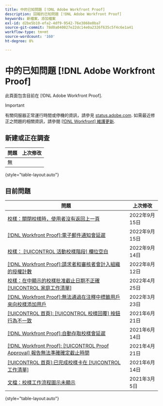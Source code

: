 ```yaml
---
title: 中的已知問題 [!DNL Adobe Workfront Proof]
description: 回報的已知問題 [!DNL Adobe Workfront Proof]
keywords: 新檔案，添加檔案
exl-id: d2be5b10-efa2-4df9-9542-76e3868e0ba7
source-git-commit: 78d0a040027e22dc14e0a2326f635c5f4c6e1a41
workflow-type: tm+mt
source-wordcount: '160'
ht-degree: 8%

---
```


# 中的已知問題 [!DNL Adobe Workfront Proof]

此頁面包含目前在 [!DNL Adobe Workfront Proof].

>[!IMPORTANT]
>
>有關伺服器正常運行時間或停機的資訊，請參見 [status.adobe.com](https://status.adobe.com). 如需最近修正之問題的相關資訊，請參閱 [[!DNL Workfront] 維護更新](../maintenance/current-updates.md).

## 新建或正在調查

| 問題 | 上次修改 |
|---|---|
| 無 |  |

{style=&quot;table-layout:auto&quot;}

## 目前問題

| **問題** | **上次修改** |
|-----------------------------------------------------------------------------------|-------------------|
| [校樣：關閉校樣時，使用者沒有返回上一頁](known-issues-workfront/wf-proofs-user-redirected-to-random-page-when-closing-proof.md) | 2022年9月15日 |
| [[!DNL Workfront Proof]:電子郵件通知會延遲](known-issues-workfront-proof/proof-delays-receiving-email-notifications.md) | 2022年9月15日 |
| [校樣： [!UICONTROL 活動校樣階段] 欄位空白](known-issues-workfront/wf-documents-stages-do-not-populate-on-proof.md) | 2022年9月14日 |
| [[!DNL Workfront Proof]:請求者和審核者會計入組織的授權計數](known-issues-workfront-proof/proof-requestor-reviewer-count-as-licenses.md) | 2022年8月12日 |
| [校樣：在中顯示的校樣批准截止日期不正確 [!UICONTROL 家庭工作清單]](known-issues-workfront-proof/inaccurate-proof-approval-deadline-displayed.md) | 2022年4月25日 |
| [[!DNL Workfront Proof]:無法通過在注釋中標籤用戶來向校樣添加用戶](known-issues-workfront-proof/cannot-add-user-to-proof.md) | 2022年3月23日 |
| [[!UICONTROL 首頁]: [!UICONTROL 校樣回覆] 按鈕行為不一致](known-issues-workfront-proof/reply-in-proof-button-behavior-is-inconsistent.md) | 2021年6月21日 |
| [[!DNL Workfront Proof]:自動存取校樣會延遲](known-issues-workfront-proof/automatic-access-to-proofs-are-delayed.md) | 2021年6月14日 |
| [[!DNL Workfront Proof]: [!UICONTROL Proof Approval] 報告無法準確確定截止時間](known-issues-workfront-proof/proof-approval-report-cant-accurately-determine-deadlines.md) | 2021年4月21日 |
| [[!UICONTROL 首頁]:已完成校樣卡在 [!UICONTROL 工作清單]](known-issues-workfront-proof/completed-proofs-stuck-in-the-work-list.md) | 2021年6月14日 |
| [文檔：校樣工作流程圖示未顯示](known-issues-workfront-proof/proof-workflow-icon-is-not-displaying.md) | 2021年3月5日 |

{style=&quot;table-layout:auto&quot;}
